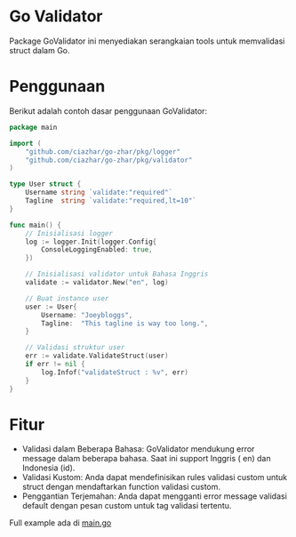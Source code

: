 # Go Validator

Package GoValidator ini menyediakan serangkaian tools untuk memvalidasi struct dalam Go.

# Penggunaan

Berikut adalah contoh dasar penggunaan GoValidator:

```go
package main

import (
	"github.com/ciazhar/go-zhar/pkg/logger"
	"github.com/ciazhar/go-zhar/pkg/validator"
)

type User struct {
	Username string `validate:"required"`
	Tagline  string `validate:"required,lt=10"`
}

func main() {
	// Inisialisasi logger
	log := logger.Init(logger.Config{
		ConsoleLoggingEnabled: true,
	})

	// Inisialisasi validator untuk Bahasa Inggris
	validate := validator.New("en", log)

	// Buat instance user
	user := User{
		Username: "Joeybloggs",
		Tagline:  "This tagline is way too long.",
	}

	// Validasi struktur user
	err := validate.ValidateStruct(user)
	if err != nil {
		log.Infof("validateStruct : %v", err)
	}
}
```

# Fitur

- Validasi dalam Beberapa Bahasa: GoValidator mendukung error message dalam beberapa bahasa. Saat ini support Inggris (
  en) dan
  Indonesia (id).
- Validasi Kustom: Anda dapat mendefinisikan rules validasi custom untuk struct dengan mendaftarkan function validasi
  custom.
- Penggantian Terjemahan: Anda dapat mengganti error message validasi default dengan pesan custom untuk tag validasi
  tertentu.

Full example ada di [main.go](https://github.com/ciazhar/go-zhar/blob/master/examples/govalidator/main.go)